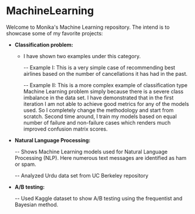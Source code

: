 # MachineLearning

Welcome to Monika's Machine Learning repository. The intend is to showcase some of my favorite projects:

* **Classification problem:**
  - I have shown two examples under this category. 
    
    -- Example I: This is a very simple case of recommending best airlines based on the number of cancellations it has had in the past. 
    
    -- Example II: This is a more complex example of classification type Machine Learning problem simply because there is a severe class imbalance in the data set. I have demonstrated that in the first iteration I am not able to achieve good metrics for any of the models used. So I completely change the methodology and start from scratch. Second time around, I train my models based on equal number of failure and non-failure cases which renders much improved confusion matrix scores. 
    
*  **Natural Language Processing:**
 
    -- Shows Machine Learning models used for Natural Language Processing (NLP). Here numerous text messages are identified as ham or spam. 
    
    -- Analyzed Urdu data set from UC Berkeley repository
    
*  **A/B testing:**

    -- Used Kaggle dataset to show A/B testing using the frequentist and Bayesian method. 
